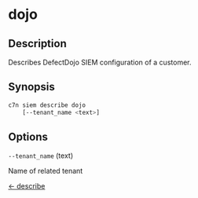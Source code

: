# dojo

## Description

Describes DefectDojo SIEM configuration of a customer.

## Synopsis

```bash
c7n siem describe dojo
    [--tenant_name <text>]
```

## Options

`--tenant_name` (text) 

Name of related tenant


[← describe](./index.md)